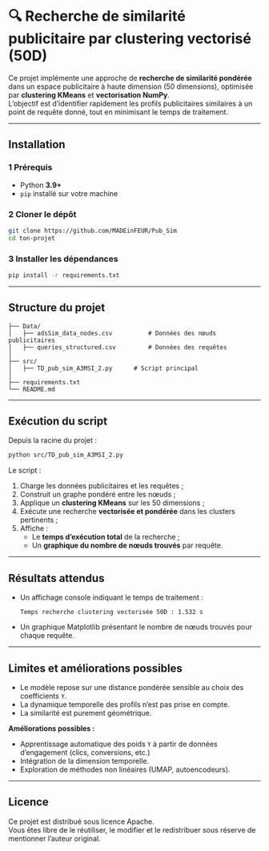 # 🔍 Recherche de similarité publicitaire par clustering vectorisé (50D)

Ce projet implémente une approche de **recherche de similarité pondérée** dans un espace publicitaire à haute dimension (50 dimensions), optimisée par **clustering KMeans** et **vectorisation NumPy**.  
L’objectif est d’identifier rapidement les profils publicitaires similaires à un point de requête donné, tout en minimisant le temps de traitement.

---

## Installation

### 1️ Prérequis
- Python **3.9+**
- `pip` installé sur votre machine

### 2️ Cloner le dépôt
```bash
git clone https://github.com/MADEinFEUR/Pub_Sim
cd ton-projet
```

### 3️ Installer les dépendances
```bash
pip install -r requirements.txt
```

---

## Structure du projet

```
├── Data/
│   ├── adsSim_data_nodes.csv          # Données des nœuds publicitaires
│   ├── queries_structured.csv         # Données des requêtes
│
├── src/
│   ├── TD_pub_sim_A3MSI_2.py      # Script principal
│
├── requirements.txt
└── README.md
```

---

## Exécution du script

Depuis la racine du projet :
```bash
python src/TD_pub_sim_A3MSI_2.py
```

Le script :
1. Charge les données publicitaires et les requêtes ;
2. Construit un graphe pondéré entre les nœuds ;
3. Applique un **clustering KMeans** sur les 50 dimensions ;
4. Exécute une recherche **vectorisée et pondérée** dans les clusters pertinents ;
5. Affiche :
   - Le **temps d’exécution total** de la recherche ;
   - Un **graphique du nombre de nœuds trouvés** par requête.

---

##  Résultats attendus

- Un affichage console indiquant le temps de traitement :
  ```
  Temps recherche clustering vectorisée 50D : 1.532 s
  ```
- Un graphique Matplotlib présentant le nombre de nœuds trouvés pour chaque requête.

---

## Limites et améliorations possibles

- Le modèle repose sur une distance pondérée sensible au choix des coefficients `Y`.
- La dynamique temporelle des profils n’est pas prise en compte.
- La similarité est purement géométrique.

**Améliorations possibles :**
- Apprentissage automatique des poids `Y` à partir de données d’engagement (clics, conversions, etc.)
- Intégration de la dimension temporelle.
- Exploration de méthodes non linéaires (UMAP, autoencodeurs).

---

## Licence
Ce projet est distribué sous licence Apache.  
Vous êtes libre de le réutiliser, le modifier et le redistribuer sous réserve de mentionner l’auteur original.
